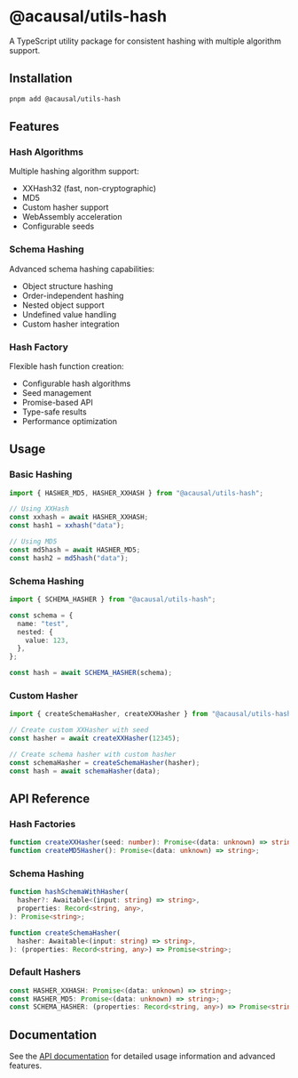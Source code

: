 # @acausal/utils-hash

A TypeScript utility package for consistent hashing with multiple algorithm support.

## Installation

```bash
pnpm add @acausal/utils-hash
```

## Features

### Hash Algorithms

Multiple hashing algorithm support:

- XXHash32 (fast, non-cryptographic)
- MD5
- Custom hasher support
- WebAssembly acceleration
- Configurable seeds

### Schema Hashing

Advanced schema hashing capabilities:

- Object structure hashing
- Order-independent hashing
- Nested object support
- Undefined value handling
- Custom hasher integration

### Hash Factory

Flexible hash function creation:

- Configurable hash algorithms
- Seed management
- Promise-based API
- Type-safe results
- Performance optimization

## Usage

### Basic Hashing

```typescript
import { HASHER_MD5, HASHER_XXHASH } from "@acausal/utils-hash";

// Using XXHash
const xxhash = await HASHER_XXHASH;
const hash1 = xxhash("data");

// Using MD5
const md5hash = await HASHER_MD5;
const hash2 = md5hash("data");
```

### Schema Hashing

```typescript
import { SCHEMA_HASHER } from "@acausal/utils-hash";

const schema = {
  name: "test",
  nested: {
    value: 123,
  },
};

const hash = await SCHEMA_HASHER(schema);
```

### Custom Hasher

```typescript
import { createSchemaHasher, createXXHasher } from "@acausal/utils-hash";

// Create custom XXHasher with seed
const hasher = await createXXHasher(12345);

// Create schema hasher with custom hasher
const schemaHasher = createSchemaHasher(hasher);
const hash = await schemaHasher(data);
```

## API Reference

### Hash Factories

```typescript
function createXXHasher(seed: number): Promise<(data: unknown) => string>;
function createMD5Hasher(): Promise<(data: unknown) => string>;
```

### Schema Hashing

```typescript
function hashSchemaWithHasher(
  hasher?: Awaitable<(input: string) => string>,
  properties: Record<string, any>,
): Promise<string>;

function createSchemaHasher(
  hasher: Awaitable<(input: string) => string>,
): (properties: Record<string, any>) => Promise<string>;
```

### Default Hashers

```typescript
const HASHER_XXHASH: Promise<(data: unknown) => string>;
const HASHER_MD5: Promise<(data: unknown) => string>;
const SCHEMA_HASHER: (properties: Record<string, any>) => Promise<string>;
```

## Documentation

See the [API documentation](./docs/api.md) for detailed usage information and advanced features.
